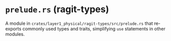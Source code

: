 # `prelude.rs` (ragit-types)

A module in `crates/layer1_physical/ragit-types/src/prelude.rs` that re-exports commonly used types and traits, simplifying `use` statements in other modules.